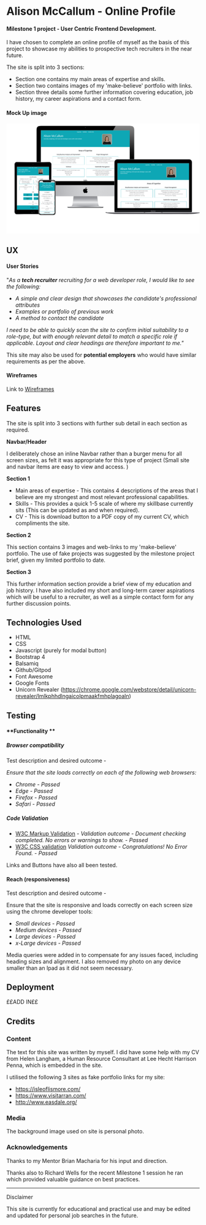 # Alison McCallum - Online Profile

#### Milestone 1 project - User Centric Frontend Development. 

I have chosen to complete an online profile of myself as the basis of this project to showcase my abilities to prospective tech recruiters in the near future.  

The site is split into 3 sections: 

- Section one contains my main areas of expertise and skills.  
- Section two contains images of my 'make-believe' portfolio with links.
- Section three details some further information covering education, job history,  my career aspirations and a contact form.   

#### Mock Up image
![](/Wireframes/AMc_MockUp.png)

## UX

#### User Stories

"*As a **tech recruiter** recruiting for a web developer role,  I would like to see the following:*

- *A simple and clear design that showcases the candidate's professional attributes*
- *Examples or portfolio of previous work*
- *A method to contact the candidate* 

*I need to be able to quickly scan the site to confirm initial suitability to a role-type, but with enough relevant detail to  match a specific role if applicable. Layout and clear headings are therefore important to me."*

This site may also be used for **potential employers** who would have similar requirements as per the above.

#### Wireframes

Link to [Wireframes](https://c131787a-8544-4671-acc4-93e8d5fb0951.ws-eu01.gitpod.io/files/download/?id=dd10ecca-ead0-4bdd-9851-7832af552c64)

## Features

The site is split into 3 sections with further sub detail in each section as required.

**Navbar/Header**

I deliberately chose an inline Navbar rather than a burger menu for all screen sizes, as felt it was appropriate for this type of project (Small site and navbar items are easy to view and access. )

**Section 1**

- Main areas of expertise - This contains 4 descriptions of the areas that I believe are my strongest and most relevant professional capabilities.
- Skills - This provides a quick 1-5 scale of where my skillbase currently sits (This can be updated as and when required). 
- CV - This is download button to a PDF copy of my current CV, which compliments the site.

**Section 2**

This section contains 3 images and web-links to my 'make-believe' portfolio.  The use of fake projects was suggested by the milestone project brief, given my limited portfolio to date.

**Section 3**

This further information section provide a brief view of my education and job history.  I have also included my short and long-term career aspirations  which will be useful to a recruiter, as well as a simple contact form for any further discussion points. 



## Technologies Used

- HTML
- CSS
- Javascript (purely for modal button)
- Bootstrap 4
- Balsamiq
- Github/Gitpod
- Font Awesome
- Google Fonts
- Unicorn Revealer (https://chrome.google.com/webstore/detail/unicorn-revealer/lmlkphhdlngaicolpmaakfmhplagoaln)



## Testing

#### **Functionality **

##### **Browser compatibility**

Test description and desired outcome -

 *Ensure that the site loads correctly on each of the following web browsers:*

- *Chrome - Passed*
- *Edge - Passed*
- *Firefox - Passed*
- *Safari - Passed*

##### Code Validation

- [W3C Markup Validation](https://validator.w3.org/) -  *Validation outcome - Document checking completed. No errors or warnings to show.* - *Passed*
- [W3C CSS validation](https://jigsaw.w3.org/css-validator/)  *Validation outcome - Congratulations! No Error Found. - Passed*

Links and Buttons have also all been tested. 

#### **Reach (responsiveness)**

Test description and desired outcome -

Ensure that the site is responsive and loads correctly on each screen size using the chrome developer tools:

- *Small devices - Passed*
- *Medium devices - Passed*
- *Large devices - Passed*
- *x-Large devices - Passed*

Media queries were added in to compensate for any issues faced, including heading sizes and alignment.  I also removed my photo on any device smaller than an Ipad as it did not seem necessary.



## Deployment

££ADD IN££

## Credits

### Content

The text for this site was written by myself.  I did have some help with my CV from Helen Langham, a Human Resource Consultant at Lee Hecht Harrison Penna, which is embedded in the site.

I utilised the following 3 sites as fake portfolio links for my site:

- https://isleoflismore.com/
- https://www.visitarran.com/
- http://www.easdale.org/

### Media

The background image used on site is personal photo.

### Acknowledgements

Thanks to my Mentor Brian Macharia for his input and direction.

Thanks also to Richard Wells for the recent Milestone 1 session he ran which provided valuable guidance on best practices. 



------

Disclaimer

This site is currently for educational and practical use and may be edited and updated for personal job searches in the future.

